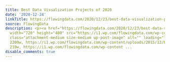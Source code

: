 ```yaml
---
title: Best Data Visualization Projects of 2020
date: '2020-12-24'
linkTitle: https://flowingdata.com/2020/12/23/best-data-visualization-projects-of-2020/
source: FlowingData
description: <p><a href="https://flowingdata.com/2020/12/23/best-data-visualization-projects-of-2020/"><img
  width="720" height="480" src="https://i1.wp.com/flowingdata.com/wp-content/uploads/2015/12/best-of-featured-2015-1.png?fit=720%2C480&amp;ssl=1"
  class="attachment-medium size-medium wp-post-image" alt="" loading="lazy" srcset="https://i1.wp.com/flowingdata.com/wp-content/uploads/2015/12/best-of-featured-2015-1.png?w=2200&amp;ssl=1
  2200w, https://i1.wp.com/flowingdata.com/wp-content/uploads/2015/12/best-of-featured-2015-1.png?resize=210%2C140&amp;ssl=1
  210w, https://i1.wp.com/flowingdata.com/wp-content ...
disable_comments: true
---
```

<p><a href="https://flowingdata.com/2020/12/23/best-data-visualization-projects-of-2020/"><img width="720" height="480" src="https://i1.wp.com/flowingdata.com/wp-content/uploads/2015/12/best-of-featured-2015-1.png?fit=720%2C480&amp;ssl=1" class="attachment-medium size-medium wp-post-image" alt="" loading="lazy" srcset="https://i1.wp.com/flowingdata.com/wp-content/uploads/2015/12/best-of-featured-2015-1.png?w=2200&amp;ssl=1 2200w, https://i1.wp.com/flowingdata.com/wp-content/uploads/2015/12/best-of-featured-2015-1.png?resize=210%2C140&amp;ssl=1 210w, https://i1.wp.com/flowingdata.com/wp-content ...